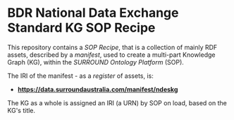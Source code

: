 # BDR National Data Exchange Standard KG SOP Recipe
This repository contains a _SOP Recipe_, that is a collection of mainly RDF assets, described by a _manifest_, used to create a multi-part Knowledge Graph (KG), within the _SURROUND Ontology Platform_ (SOP).

The IRI of the manifest - as a _register_ of assets, is:

* **<https://data.surroundaustralia.com/manifest/ndeskg>**

The KG as a whole is assigned an IRI (a URN) by SOP on load, based on the KG's title.